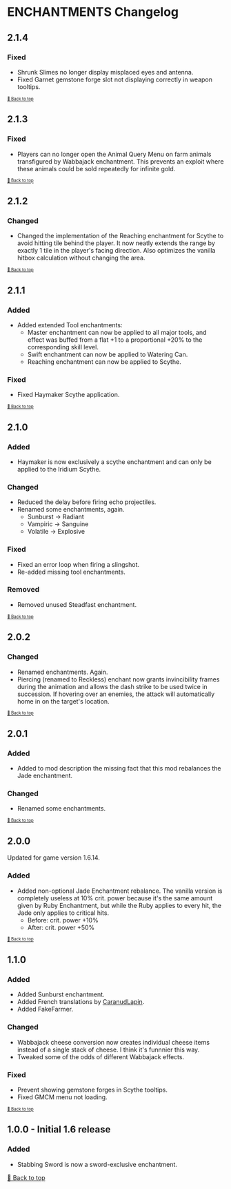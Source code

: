 ﻿# ENCHANTMENTS Changelog

## 2.1.4

### Fixed

* Shrunk Slimes no longer display misplaced eyes and antenna.
* Fixed Garnet gemstone forge slot not displaying correctly in weapon tooltips.

<sup><sup>[🔼 Back to top](#enchantments-changelog)</sup></sup>

## 2.1.3

### Fixed

* Players can no longer open the Animal Query Menu on farm animals transfigured by Wabbajack enchantment. This prevents an exploit where these animals could be sold repeatedly for infinite gold. 

<sup><sup>[🔼 Back to top](#enchantments-changelog)</sup></sup>

## 2.1.2

### Changed

* Changed the implementation of the Reaching enchantment for Scythe to avoid hitting tile behind the player. It now neatly extends the range by exactly 1 tile in the player's facing direction. Also optimizes the vanilla hitbox calculation without changing the area.

<sup><sup>[🔼 Back to top](#enchantments-changelog)</sup></sup>

## 2.1.1

### Added

* Added extended Tool enchantments:
  * Master enchantment can now be applied to all major tools, and effect was buffed from a flat +1 to a proportional +20% to the corresponding skill level.
  * Swift enchantment can now be applied to Watering Can.
  * Reaching enchantment can now be applied to Scythe.

### Fixed

* Fixed Haymaker Scythe application.

<sup><sup>[🔼 Back to top](#enchantments-changelog)</sup></sup>

## 2.1.0

### Added

* Haymaker is now exclusively a scythe enchantment and can only be applied to the Iridium Scythe.

### Changed

* Reduced the delay before firing echo projectiles. 
* Renamed some enchantments, again.
    * Sunburst -> Radiant
    * Vampiric -> Sanguine
    * Volatile -> Explosive

### Fixed

* Fixed an error loop when firing a slingshot.
* Re-added missing tool enchantments.

### Removed

* Removed unused Steadfast enchantment.

<sup><sup>[🔼 Back to top](#enchantments-changelog)</sup></sup>

## 2.0.2

### Changed

* Renamed enchantments. Again.
* Piercing (renamed to Reckless) enchant now grants invincibility frames during the animation and allows the dash strike to be used twice in succession. If hovering over an enemies, the attack will automatically home in on the target's location.

<sup><sup>[🔼 Back to top](#enchantments-changelog)</sup></sup>

## 2.0.1

### Added

* Added to mod description the missing fact that this mod rebalances the Jade enchantment.

### Changed

* Renamed some enchantments.

<sup><sup>[🔼 Back to top](#enchantments-changelog)</sup></sup>

## 2.0.0

Updated for game version 1.6.14.

### Added

* Added non-optional Jade Enchantment rebalance. The vanilla version is completely useless at 10% crit. power because it's the same amount given by Ruby Enchantment, but while the Ruby applies to every hit, the Jade only applies to critical hits.
    * Before: crit. power +10%
    * After: crit. power +50%

<sup><sup>[🔼 Back to top](#enchantments-changelog)</sup></sup>

## 1.1.0

### Added

* Added Sunburst enchantment.
* Added French translations by [CaranudLapin](https://github.com/CaranudLapin).
* Added FakeFarmer.

### Changed

* Wabbajack cheese conversion now creates individual cheese items instead of a single stack of cheese. I think it's funnnier this way.
* Tweaked some of the odds of different Wabbajack effects.

### Fixed

* Prevent showing gemstone forges in Scythe tooltips.
* Fixed GMCM menu not loading.

<sup><sup>[🔼 Back to top](#enchantments-changelog)</sup></sup>

## 1.0.0 - Initial 1.6 release

### Added

* Stabbing Sword is now a sword-exclusive enchantment.


[🔼 Back to top](#enchantments-changelog)

